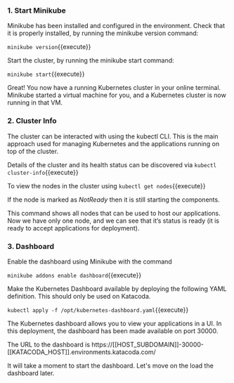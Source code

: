 

### 1. Start Minikube

Minikube has been installed and configured in the environment. Check that it is properly installed, by running the minikube version command:

`minikube version`{{execute}}

Start the cluster, by running the minikube start command:

`minikube start`{{execute}}

Great! You now have a running Kubernetes cluster in your online terminal. Minikube started a virtual machine for you, and a Kubernetes cluster is now running in that VM.


### 2. Cluster Info
The cluster can be interacted with using the kubectl CLI. This is the main approach used for managing Kubernetes and the applications running on top of the cluster.

Details of the cluster and its health status can be discovered via `kubectl cluster-info`{{execute}}

To view the nodes in the cluster using `kubectl get nodes`{{execute}}

If the node is marked as *NotReady* then it is still starting the components.

This command shows all nodes that can be used to host our applications. Now we have only one node, and we can see that it’s status is ready (it is ready to accept applications for deployment).

### 3. Dashboard 

Enable the dashboard using Minikube with the command 

`minikube addons enable dashboard`{{execute}}

Make the Kubernetes Dashboard available by deploying the following YAML definition. This should only be used on Katacoda.

`kubectl apply -f /opt/kubernetes-dashboard.yaml`{{execute}}

The Kubernetes dashboard allows you to view your applications in a UI. In this deployment, the dashboard has been made available on port 30000.

The URL to the dashboard is https://[[HOST_SUBDOMAIN]]-30000-[[KATACODA_HOST]].environments.katacoda.com/

It will take a moment to start the dashboard.   Let's move on the load the dashboard later.
